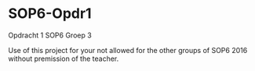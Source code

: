 # SOP6-Opdr1
Opdracht 1 SOP6 Groep 3

Use of this project for your not allowed for the other groups of SOP6 2016 without premission of the teacher.
